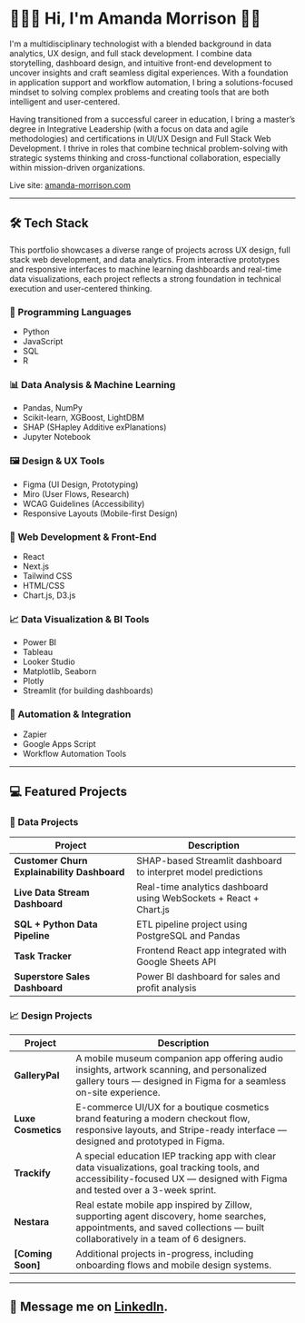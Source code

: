 # 👩🏻‍💻  Hi, I'm Amanda Morrison  👋🏻


I'm a multidisciplinary technologist with a blended background in data analytics, UX design, and full stack development.
I combine data storytelling, dashboard design, and intuitive front-end development to uncover insights and craft seamless digital experiences. With a foundation in application support and workflow automation, I bring a solutions-focused mindset to solving complex problems and creating tools that are both intelligent and user-centered.

Having transitioned from a successful career in education, I bring a master’s degree in Integrative Leadership (with a focus on data and agile methodologies) and certifications in UI/UX Design and Full Stack Web Development. I thrive in roles that combine technical problem-solving with strategic systems thinking and cross-functional collaboration, especially within mission-driven organizations.

Live site: [amanda-morrison.com](https://www.amanda-morrison.com)

---

## 🛠️ Tech Stack

This portfolio showcases a diverse range of projects across UX design, full stack web development, and data analytics. From interactive prototypes and responsive interfaces to machine learning dashboards and real-time data visualizations, each project reflects a strong foundation in technical execution and user-centered thinking.


### 🧠 Programming Languages
- Python
- JavaScript
- SQL
- R

### 📊 Data Analysis & Machine Learning
- Pandas, NumPy
- Scikit-learn, XGBoost, LightDBM
- SHAP (SHapley Additive exPlanations)
- Jupyter Notebook

### 🖼️ Design & UX Tools
- Figma (UI Design, Prototyping)
- Miro (User Flows, Research)
- WCAG Guidelines (Accessibility)
- Responsive Layouts (Mobile-first Design)

### 🧰 Web Development & Front-End
- React
- Next.js
- Tailwind CSS
- HTML/CSS
- Chart.js, D3.js

### 📈 Data Visualization & BI Tools
- Power BI
- Tableau
- Looker Studio
- Matplotlib, Seaborn
- Plotly
- Streamlit (for building dashboards)

### 🧩 Automation & Integration
- Zapier
- Google Apps Script
- Workflow Automation Tools

---

## 💻 Featured Projects

### 🎨 Data Projects

| Project | Description |
|--------|-------------|
| **Customer Churn Explainability Dashboard** | SHAP-based Streamlit dashboard to interpret model predictions |
| **Live Data Stream Dashboard** | Real-time analytics dashboard using WebSockets + React + Chart.js |
| **SQL + Python Data Pipeline** | ETL pipeline project using PostgreSQL and Pandas |
| **Task Tracker** | Frontend React app integrated with Google Sheets API |
| **Superstore Sales Dashboard** | Power BI dashboard for sales and profit analysis |


### 📈 Design Projects

| Project       | Description |
|---------------|-------------|
| **GalleryPal** | A mobile museum companion app offering audio insights, artwork scanning, and personalized gallery tours — designed in Figma for a seamless on-site experience. |
| **Luxe Cosmetics** | E-commerce UI/UX for a boutique cosmetics brand featuring a modern checkout flow, responsive layouts, and Stripe-ready interface — designed and prototyped in Figma. |
| **Trackify** | A special education IEP tracking app with clear data visualizations, goal tracking tools, and accessibility-focused UX — designed with Figma and tested over a 3-week sprint. |
| **Nestara** | Real estate mobile app inspired by Zillow, supporting agent discovery, home searches, appointments, and saved collections — built collaboratively in a team of 6 designers. |
| **[Coming Soon]** | Additional projects in-progress, including onboarding flows and mobile design systems. |


---

## 📩  Message me on [LinkedIn](https://www.linkedin.com/in/amschembri/).


